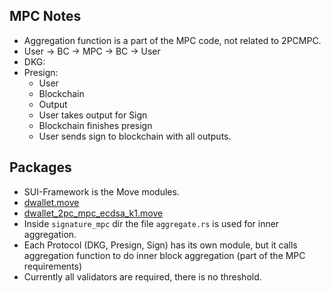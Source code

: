 ## MPC Notes

- Aggregation function is a part of the MPC code, not related to 2PCMPC.
- User -> BC -> MPC -> BC -> User
- DKG:
- Presign:
    - User
    - Blockchain
    - Output
    - User takes output for Sign
    - Blockchain finishes presign
    - User sends sign to blockchain with all outputs.

## Packages

- SUI-Framework is the Move modules.
- [dwallet.move](crates/sui-framework/packages/dwallet-system/sources/dwallet.move)
- [dwallet_2pc_mpc_ecdsa_k1.move](crates/sui-framework/packages/dwallet-system/sources/dwallet_2pc_mpc_ecdsa_k1.move)
- Inside `signature_mpc` dir the file `aggregate.rs` is used for inner aggregation.
- Each Protocol (DKG, Presign, Sign) has its own module, but it calls aggregation function to do inner block
  aggregation (part of the MPC requirements)
- Currently all validators are required, there is no threshold.
